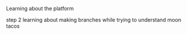 Learning about the platform

step 2 learning about making branches while trying to understand moon tacos
